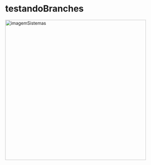 # testandoBranches
<img width="450" alt="imagemSistemas" src="https://github.com/JoaoVitorSDelfino/gitTreino/assets/103132209/0b788368-e94d-4a1a-82e0-031d54d00411">
